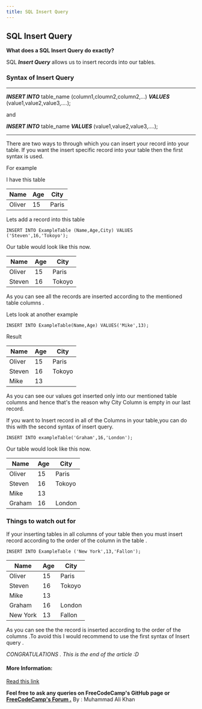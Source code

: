 ```yaml
---
title: SQL Insert Query
---
```

## SQL Insert Query
**What does a SQL Insert Query do exactly?**

SQL  ***Insert Query*** allows us to insert records into our tables.


### Syntax of Insert Query
--------------------------------------------------------------------------------------------------------
***INSERT INTO*** table_name (column1,cloumn2,column2,...) ***VALUES*** (value1,value2,value3,....);

and

***INSERT INTO*** table_name  ***VALUES*** (value1,value2,value3,....);

--------------------------------------------------------------------------------------------------------
There are two ways to through which you can insert your record into your table.
If you want the insert  specific record into your table then the first syntax is used. 

For example

I have this table 

|Name  |Age|City|
|------|---|----|
|Oliver|15|Paris|

Lets add a record into this table

```
INSERT INTO ExampleTable (Name,Age,City) VALUES ('Steven',16,'Tokoyo');
```

Our table would look like this now.

|Name  |Age|City |
|------|---|-----|
|Oliver|15|Paris |
|Steven|16|Tokoyo|

As you can see all the records are inserted according to the mentioned table columns .

Lets look at another example
```
INSERT INTO ExampleTable(Name,Age) VALUES('Mike',13);
```
Result 


|Name  |Age|City |
|------|---|-----|
|Oliver|15|Paris |
|Steven|16|Tokoyo|
|Mike|13||

As you can see our values got inserted only into our mentioned table columns and hence that's the reason why City Column is empty in our last record.

If you want to Insert record in all of the Columns in your table,you can do this with the second syntax of insert query.
```
INSERT INTO exampleTable('Graham',16,'London');
```
Our table would look like this now.

|Name  |Age|City |
|------|---|-----|
|Oliver|15|Paris |
|Steven|16|Tokoyo|
|Mike|13||
|Graham|16|London|


### Things to watch out for 

If your inserting tables in all columns of your table then you must insert record according to the order of the column in the table .

```
INSERT INTO ExampleTable ('New York',13,'Fallon');

```

|Name  |Age|City |
|------|---|-----|
|Oliver|15|Paris |
|Steven|16|Tokoyo|
|Mike|13||
|Graham|16|London|
|New York|13|Fallon|

As you can see the the record is inserted according to the order of the columns .To avoid this I would recommend to use the first syntax of Insert query .

_CONGRATULATIONS . This is the end of the article :D_ 

#### More Information:
<!-- Please add any articles you think might be helpful to read before writing the article -->
[Read this link ](https://www.w3schools.com/sql/sql_insert.asp)

 **Feel free to ask any queries on FreeCodeCamp's GitHub page or [FreeCodeCamp's Forum .](https://forum.freecodecamp.org/)**
 By : Muhammad Ali Khan 
